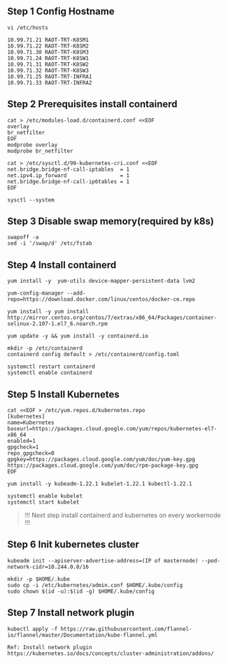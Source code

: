## Step 1 Config Hostname

```
vi /etc/hosts
```

```
10.99.71.21 RAOT-TRT-K8SM1
10.99.71.22 RAOT-TRT-K8SM2
10.99.71.30 RAOT-TRT-K8SM3
10.99.71.24 RAOT-TRT-K8SW1
10.99.71.31 RAOT-TRT-K8SW2
10.99.71.32 RAOT-TRT-K8SW3
10.99.71.25 RAOT-TRT-INFRA1
10.99.71.33 RAOT-TRT-INFRA2
```

## Step 2 Prerequisites install containerd

```
cat > /etc/modules-load.d/containerd.conf <<EOF
overlay
br_netfilter
EOF
modprobe overlay
modprobe br_netfilter

cat > /etc/sysctl.d/99-kubernetes-cri.conf <<EOF
net.bridge.bridge-nf-call-iptables  = 1
net.ipv4.ip_forward                 = 1
net.bridge.bridge-nf-call-ip6tables = 1
EOF

sysctl --system
```

## Step 3 Disable swap memory(required by k8s)

```
swapoff -a
sed -i '/swap/d' /etc/fstab
```

## Step 4 Install containerd

```
yum install -y  yum-utils device-mapper-persistent-data lvm2
```

```
yum-config-manager --add-repo=https://download.docker.com/linux/centos/docker-ce.repo
```

```
yum install -y yum install http://mirror.centos.org/centos/7/extras/x86_64/Packages/container-selinux-2.107-1.el7_6.noarch.rpm
```

```
yum update -y && yum install -y containerd.io
```

```
mkdir -p /etc/containerd
containerd config default > /etc/containerd/config.toml
```

```
systemctl restart containerd
systemctl enable containerd
```

## Step 5 Install Kubernetes

```
cat <<EOF > /etc/yum.repos.d/kubernetes.repo
[kubernetes]
name=Kubernetes
baseurl=https://packages.cloud.google.com/yum/repos/kubernetes-el7-x86_64
enabled=1
gpgcheck=1
repo_gpgcheck=0
gpgkey=https://packages.cloud.google.com/yum/doc/yum-key.gpg https://packages.cloud.google.com/yum/doc/rpm-package-key.gpg
EOF
```

```
yum install -y kubeadm-1.22.1 kubelet-1.22.1 kubectl-1.22.1
```

```
systemctl enable kubelet
systemctl start kubelet
```

> !!! Next step install containerd and kubernetes on every workernode !!!


## Step 6 Init kubernetes cluster

```
kubeadm init --apiserver-advertise-address=(IP of masternode) --pod-network-cidr=10.244.0.0/16
```

```
mkdir -p $HOME/.kube
sudo cp -i /etc/kubernetes/admin.conf $HOME/.kube/config
sudo chown $(id -u):$(id -g) $HOME/.kube/config
```

## Step 7 Install network plugin 

```
kubectl apply -f https://raw.githubusercontent.com/flannel-io/flannel/master/Documentation/kube-flannel.yml
```

```
Ref: Install network plugin
https://kubernetes.io/docs/concepts/cluster-administration/addons/
```

